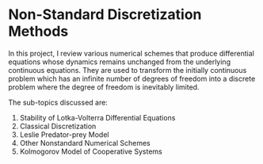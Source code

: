 # Non-Standard Discretization Methods

In this project, I review various numerical schemes that produce differential equations whose dynamics remains unchanged from the underlying continuous equations. They are used to transform the initially continuous problem which has an infinite number of degrees of freedom into a discrete problem where the degree of freedom is inevitably limited. 

The sub-topics discussed are: 
1. Stability of Lotka-Volterra Differential Equations
2. Classical Discretization
3. Leslie Predator-prey Model
4. Other Nonstandard Numerical Schemes
5. Kolmogorov Model of Cooperative Systems

